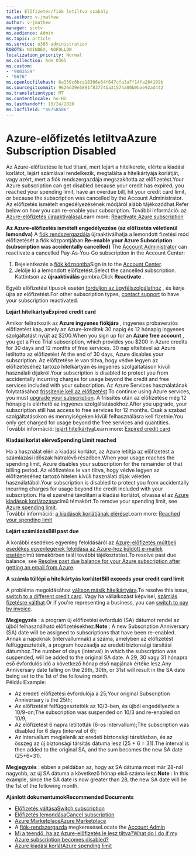 ```yaml
---
title: Előfizetés/fiók letiltva szabály
ms.author: v-jmathew
author: v-jmathew
manager: scotv
ms.audience: Admin
ms.topic: article
ms.service: o365-administration
ROBOTS: NOINDEX, NOFOLLOW
localization_priority: Normal
ms.collection: Adm_O365
ms.custom:
- "9003559"
- "6676"
ms.openlocfilehash: 6a350c6bca18306e64f647cfa3a7f14fa204109b
ms.sourcegitcommit: 9626d39e5891f83774ba31574a00b0bae92ad442
ms.translationtype: MT
ms.contentlocale: hu-HU
ms.lasthandoff: 10/24/2020
ms.locfileid: "48758586"
---
```

# <a name="azure-subscription-disabled"></a><span data-ttu-id="4b07c-102">Azure-előfizetés letiltva</span><span class="sxs-lookup"><span data-stu-id="4b07c-102">Azure Subscription Disabled</span></span>

<span data-ttu-id="4b07c-103">Az Azure-előfizetése le tud tiltani, mert lejárt a hitelkerete, elérte a kiadási korlátot, lejárt számlával rendelkezik, megtalálta a hitelkártyája korlátját, vagy azért, mert a fiók rendszergazdája megszakította az előfizetést.</span><span class="sxs-lookup"><span data-stu-id="4b07c-103">Your Azure subscription can get disabled because your credit has expired, you reached your spending limit, have an overdue bill, hit your credit card limit, or because the subscription was cancelled by the Account Administrator.</span></span> <span data-ttu-id="4b07c-104">Az előfizetés ismételt engedélyezésének módjáról alább tájékozódhat.</span><span class="sxs-lookup"><span data-stu-id="4b07c-104">Refer below on how you can re-enable your subscription.</span></span> <span data-ttu-id="4b07c-105">További információ: az [Azure-előfizetés újraaktiválása](https://docs.microsoft.com/azure/billing/billing-subscription-become-disable?WT.mc_id=Portal-Microsoft_Azure_Support)</span><span class="sxs-lookup"><span data-stu-id="4b07c-105">Learn more: [Reactivate Azure subscription](https://docs.microsoft.com/azure/billing/billing-subscription-become-disable?WT.mc_id=Portal-Microsoft_Azure_Support)</span></span>

<span data-ttu-id="4b07c-106">**Az Azure-előfizetés ismételt engedélyezése (az előfizetés véletlenül lemondva)** A [fiók rendszergazdája](https://docs.microsoft.com/azure/billing/billing-subscription-transfer?WT.mc_id=Portal-Microsoft_Azure_Support#whoisaa) újraaktiválhatja a lemondott fizetési mód előfizetését a fiók központjában:</span><span class="sxs-lookup"><span data-stu-id="4b07c-106">**Re-enable your Azure Subscription (subscription was accidentally cancelled)** The [Account Administrator](https://docs.microsoft.com/azure/billing/billing-subscription-transfer?WT.mc_id=Portal-Microsoft_Azure_Support#whoisaa) can reactivate a cancelled Pay-As-You-Go subscription in the Account Center:</span></span>

1. <span data-ttu-id="4b07c-107">Bejelentkezés a [fiók központba](https://account.windowsazure.com/Subscriptions)</span><span class="sxs-lookup"><span data-stu-id="4b07c-107">Sign in to the [Account Center](https://account.windowsazure.com/Subscriptions).</span></span>
2. <span data-ttu-id="4b07c-108">Jelölje ki a lemondott előfizetést.</span><span class="sxs-lookup"><span data-stu-id="4b07c-108">Select the cancelled subscription.</span></span> <span data-ttu-id="4b07c-109">Kattintson az **újraaktiválás** gombra.</span><span class="sxs-lookup"><span data-stu-id="4b07c-109">Click **Reactivate** .</span></span>

<span data-ttu-id="4b07c-110">Egyéb előfizetési típusok esetén [forduljon az ügyfélszolgálathoz](https://portal.azure.com/?#blade/Microsoft_Azure_Support/HelpAndSupportBlade) , és kérje újra az előfizetést.</span><span class="sxs-lookup"><span data-stu-id="4b07c-110">For other subscription types, [contact support](https://portal.azure.com/?#blade/Microsoft_Azure_Support/HelpAndSupportBlade) to have your subscription reactivated.</span></span>

<span data-ttu-id="4b07c-111">**Lejárt hitelkártya**</span><span class="sxs-lookup"><span data-stu-id="4b07c-111">**Expired credit card**</span></span>

<span data-ttu-id="4b07c-112">Amikor feliratkozik az **Azure ingyenes fiókjára** , ingyenes próbaverziós előfizetést kap, amely az Azure-kreditek 30 napig és 12 hónapig ingyenes szolgáltatást nyújt az $200.</span><span class="sxs-lookup"><span data-stu-id="4b07c-112">When you sign up for an **Azure free account** , you get a Free Trial subscription, which provides you $200 in Azure credits for 30 days and 12 months of free services.</span></span> <span data-ttu-id="4b07c-113">30 nap elteltével az Azure letiltotta az előfizetést.</span><span class="sxs-lookup"><span data-stu-id="4b07c-113">At the end of 30 days, Azure disables your subscription.</span></span> <span data-ttu-id="4b07c-114">Az előfizetése le van tiltva, hogy védve legyen az előfizetéséhez tartozó hitelkártyán és ingyenes szolgáltatáson kívüli használati díjakról.</span><span class="sxs-lookup"><span data-stu-id="4b07c-114">Your subscription is disabled to protect you from accidentally incurring charges for usage beyond the credit and free services included with your subscription.</span></span> <span data-ttu-id="4b07c-115">Az Azure Services használatának folytatásához [frissítenie kell az előfizetést](https://docs.microsoft.com/azure/billing/billing-upgrade-azure-subscription?WT.mc_id=Portal-Microsoft_Azure_Support).</span><span class="sxs-lookup"><span data-stu-id="4b07c-115">To continue using Azure services, you must [upgrade your subscription](https://docs.microsoft.com/azure/billing/billing-upgrade-azure-subscription?WT.mc_id=Portal-Microsoft_Azure_Support).</span></span> <span data-ttu-id="4b07c-116">A frissítés után az előfizetése még 12 hónapig is elérhető az ingyenes szolgáltatásokhoz.</span><span class="sxs-lookup"><span data-stu-id="4b07c-116">After you upgrade, your subscription still has access to free services for 12 months.</span></span> <span data-ttu-id="4b07c-117">Csak a szabad szolgáltatásokon és mennyiségeken kívüli felhasználásra kell fizetnie.</span><span class="sxs-lookup"><span data-stu-id="4b07c-117">You only get charged for usage beyond the free services and quantities.</span></span>  
<span data-ttu-id="4b07c-118">További információ: [lejárt hitelkártya](https://docs.microsoft.com/azure/billing/billing-subscription-become-disable?WT.mc_id=Portal-Microsoft_Azure_Support#your-credit-is-expired)</span><span class="sxs-lookup"><span data-stu-id="4b07c-118">Learn more: [Expired credit card](https://docs.microsoft.com/azure/billing/billing-subscription-become-disable?WT.mc_id=Portal-Microsoft_Azure_Support#your-credit-is-expired)</span></span>

<span data-ttu-id="4b07c-119">**Kiadási korlát elérve**</span><span class="sxs-lookup"><span data-stu-id="4b07c-119">**Spending Limit reached**</span></span>

<span data-ttu-id="4b07c-120">Ha a használat eléri a kiadási korlátot, az Azure letiltja az előfizetést a számlázási időszak hátralévő részében.</span><span class="sxs-lookup"><span data-stu-id="4b07c-120">When your usage reaches the spending limit, Azure disables your subscription for the remainder of that billing period.</span></span> <span data-ttu-id="4b07c-121">Az előfizetése le van tiltva, hogy védve legyen az előfizetéséhez tartozó hitelen kívüli használati díjak véletlen használatából.</span><span class="sxs-lookup"><span data-stu-id="4b07c-121">Your subscription is disabled to protect you from accidentally incurring charges for usage beyond the credit included with your subscription.</span></span> <span data-ttu-id="4b07c-122">Ha el szeretné távolítani a kiadási korlátot, olvassa el az [Azure kiadások korlátozása](https://docs.microsoft.com/azure/cost-management-billing/manage/spending-limit?WT.mc_id=Portal-Microsoft_Azure_Support)című témakört.</span><span class="sxs-lookup"><span data-stu-id="4b07c-122">To remove your spending limit, see [Azure spending limit](https://docs.microsoft.com/azure/cost-management-billing/manage/spending-limit?WT.mc_id=Portal-Microsoft_Azure_Support).</span></span>  
<span data-ttu-id="4b07c-123">További információ: [a kiadások korlátjának elérése](https://docs.microsoft.com/azure/cost-management-billing/manage/subscription-disabled?WT.mc_id=Portal-Microsoft_Azure_Support#you-reached-your-spending-limit)</span><span class="sxs-lookup"><span data-stu-id="4b07c-123">Learn more: [Reached your spending limit](https://docs.microsoft.com/azure/cost-management-billing/manage/subscription-disabled?WT.mc_id=Portal-Microsoft_Azure_Support#you-reached-your-spending-limit)</span></span>

<span data-ttu-id="4b07c-124">**Lejárt számlázás**</span><span class="sxs-lookup"><span data-stu-id="4b07c-124">**Bill past due**</span></span>

<span data-ttu-id="4b07c-125">A korábbi esedékes egyenleg feloldásáról az [Azure-előfizetés múltbeli esedékes egyenlegének feloldása az Azure-hoz küldött e-mailek esetén](https://docs.microsoft.com/azure/billing/billing-azure-subscription-past-due-balance?WT.mc_id=Portal-Microsoft_Azure_Support)című témakörben talál további tájékoztatást.</span><span class="sxs-lookup"><span data-stu-id="4b07c-125">To resolve past due balance, see [Resolve past due balance for your Azure subscription after getting an email from Azure](https://docs.microsoft.com/azure/billing/billing-azure-subscription-past-due-balance?WT.mc_id=Portal-Microsoft_Azure_Support).</span></span>

<span data-ttu-id="4b07c-126">**A számla túllépi a hitelkártyás korlátot**</span><span class="sxs-lookup"><span data-stu-id="4b07c-126">**Bill exceeds your credit card limit**</span></span>

<span data-ttu-id="4b07c-127">A probléma megoldásához [váltson másik hitelkártyára](https://docs.microsoft.com/azure/billing/billing-how-to-change-credit-card?WT.mc_id=Portal-Microsoft_Azure_Support).</span><span class="sxs-lookup"><span data-stu-id="4b07c-127">To resolve this issue, [switch to a different credit card](https://docs.microsoft.com/azure/billing/billing-how-to-change-credit-card?WT.mc_id=Portal-Microsoft_Azure_Support).</span></span> <span data-ttu-id="4b07c-128">Vagy ha vállalkozást képvisel, [számlás fizetésre válthat](https://docs.microsoft.com/azure/billing/billing-how-to-pay-by-invoice?WT.mc_id=Portal-Microsoft_Azure_Support).</span><span class="sxs-lookup"><span data-stu-id="4b07c-128">Or if you're representing a business, you can [switch to pay by invoice](https://docs.microsoft.com/azure/billing/billing-how-to-pay-by-invoice?WT.mc_id=Portal-Microsoft_Azure_Support).</span></span>

<span data-ttu-id="4b07c-129">**Megjegyzés** : a program új előfizetési évforduló (SA) dátumot rendel az újból felhasználható előfizetésekhez.</span><span class="sxs-lookup"><span data-stu-id="4b07c-129">**Note** : A new Subscription Anniversary (SA) date will be assigned to subscriptions that have been re-enabled.</span></span> <span data-ttu-id="4b07c-130">Annak a napoknak (intervallumnak) a száma, amelyben az előfizetést felfüggesztették, a program hozzáadja az eredeti biztonsági társítási dátumhoz.</span><span class="sxs-lookup"><span data-stu-id="4b07c-130">The number of days (interval) in which the subscription was suspended, will be added to the original SA date.</span></span> <span data-ttu-id="4b07c-131">A 29, 30 vagy 31 hónapra eső évfordulós idő a következő hónap első napjának értéke lesz.</span><span class="sxs-lookup"><span data-stu-id="4b07c-131">Any Anniversary date falling on the 29th, 30th, or 31st will result in the SA date being set to the 1st of the following month.</span></span>  
<span data-ttu-id="4b07c-132">Például</span><span class="sxs-lookup"><span data-stu-id="4b07c-132">Example:</span></span>

- <span data-ttu-id="4b07c-133">Az eredeti előfizetési évfordulója a 25;</span><span class="sxs-lookup"><span data-stu-id="4b07c-133">Your original Subscription Anniversary is the 25th;</span></span>
- <span data-ttu-id="4b07c-134">Az előfizetést felfüggesztették az 10/3-ben, és újból engedélyezte a 10/9-on;</span><span class="sxs-lookup"><span data-stu-id="4b07c-134">The subscription was suspended on 10/3 and re-enabled on 10/9;</span></span>
- <span data-ttu-id="4b07c-135">Az előfizetést 6 napra letiltották (6-os intervallum);</span><span class="sxs-lookup"><span data-stu-id="4b07c-135">The subscription was disabled for 6 days (interval of 6);</span></span>
- <span data-ttu-id="4b07c-136">Az intervallum megjelenik az eredeti biztonsági társításban, és az összeg az új biztonsági társítás dátuma lesz (25 + 6 = 31).</span><span class="sxs-lookup"><span data-stu-id="4b07c-136">The interval is then added to the original SA, and the sum becomes the new SA date (25+6=31).</span></span> 

<span data-ttu-id="4b07c-137">**Megjegyzés** : ebben a példában az, hogy az SA dátuma most már 28-nál nagyobb, az új SA dátuma a következő hónap első száma lesz.</span><span class="sxs-lookup"><span data-stu-id="4b07c-137">**Note** : In this example, since the SA date is now greater than 28, the new SA date will be the 1st of the following month.</span></span>

<span data-ttu-id="4b07c-138">**Ajánlott dokumentumok**</span><span class="sxs-lookup"><span data-stu-id="4b07c-138">**Recommended Documents**</span></span>

- [<span data-ttu-id="4b07c-139">Előfizetés váltása</span><span class="sxs-lookup"><span data-stu-id="4b07c-139">Switch subscription</span></span>](https://docs.microsoft.com/azure/billing/billing-how-to-switch-azure-offer?WT.mc_id=Portal-Microsoft_Azure_Support)  
- [<span data-ttu-id="4b07c-140">Előfizetés lemondása</span><span class="sxs-lookup"><span data-stu-id="4b07c-140">Cancel subscription</span></span>](https://docs.microsoft.com/azure/billing/billing-how-to-cancel-azure-subscription?WT.mc_id=Portal-Microsoft_Azure_Support)  
- [<span data-ttu-id="4b07c-141">Azure Marketplace</span><span class="sxs-lookup"><span data-stu-id="4b07c-141">Azure Marketplace</span></span>](https://azuremarketplace.microsoft.com/marketplace/?source=datamarket)
- <span data-ttu-id="4b07c-142">A [fiók-rendszergazda](https://docs.microsoft.com/azure/billing/billing-subscription-transfer?WT.mc_id=Portal-Microsoft_Azure_Support#whoisaa) megkeresése</span><span class="sxs-lookup"><span data-stu-id="4b07c-142">Locate the [Account Admin](https://docs.microsoft.com/azure/billing/billing-subscription-transfer?WT.mc_id=Portal-Microsoft_Azure_Support#whoisaa)</span></span>
- [<span data-ttu-id="4b07c-143">Mi a teendő, ha az Azure-előfizetés le lesz tiltva?</span><span class="sxs-lookup"><span data-stu-id="4b07c-143">What do I do if my Azure subscription becomes disabled?</span></span>](https://docs.microsoft.com/azure/billing/billing-subscription-become-disable/?WT.mc_id=Portal-Microsoft_Azure_Support)
- [<span data-ttu-id="4b07c-144">Azure kiadási korlát</span><span class="sxs-lookup"><span data-stu-id="4b07c-144">Azure spending limit</span></span>](https://docs.microsoft.com/azure/cost-management-billing/manage/spending-limit?WT.mc_id=Portal-Microsoft_Azure_Support)
